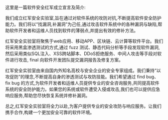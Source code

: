 这里是一篇软件安全红军成立宣言及简介:

我们成立红军安全实验室,旨在通过对软件系统的攻防对抗,不断提高软件安全防护能力。我们将以“找漏洞,补漏洞”为己任,通过攻击软件系统中的各种漏洞与缺陷,帮助软件开发者和运维人员找到软件的薄弱点,并提出有效的修补方法。

红军安全实验室将聚焦于web应用、移动APP、区块链、云计算等软件平台。我们将采用黑盒渗透测试的方式,通过 fuzz 测试、静态代码分析等手段发现软件漏洞,然后采用类似SQL注入、XSS跨站脚本、DDoS拒绝服务、中间人攻击等手段对软件进行攻击, final 向软件开发团队提交漏洞报告及修复方案。

红军安全实验室由来自国内外知名高校与安全企业的安全专家组成。我们秉持“以攻促防”的理念,不断提高自身的渗透测试与攻防技能。我们希望通过 find bug、fix bug 的方式,为软件开发者和运维人员提供专业的安全咨询服务,共同提高软件系统的安全防护能力。如果您的系统或软件遭受入侵或攻击,我们也可以提供应急响应服务,帮助您尽快恢复系统并修补漏洞。

总之,红军安全实验室将全力以赴,为客户提供专业的安全攻防与响应服务。让我们携手合作,构建一个更加安全可靠的软件环境。